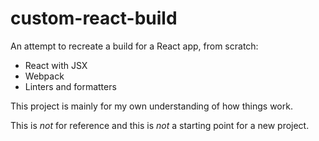 # custom-react-build

An attempt to recreate a build for a React app, from scratch:
- React with JSX
- Webpack
- Linters and formatters

This project is mainly for my own understanding of how things work.

This is *not* for reference and this is *not* a starting point for a new project.
